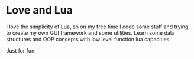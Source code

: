 # Love and Lua

I love the simplicity of Lua, so on my free time I code some stuff and trying
to create my own GUI framework and some utilities. Learn some data structures
and OOP concepts with low level function lua capacities.

Just for fun.
